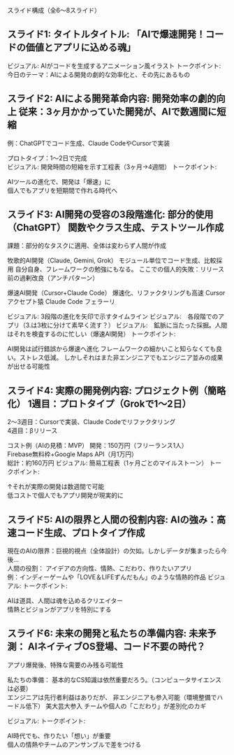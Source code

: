 スライド構成（全6～8スライド）
## スライド1: タイトルタイトル: 「AIで爆速開発！コードの価値とアプリに込める魂」
ビジュアル: AIがコードを生成するアニメーション風イラスト
トークポイント:  今日のテーマ：AIによる開発の劇的な効率化と、その先にあるもの  

## スライド2: AIによる開発革命内容:  開発効率の劇的向上  従来：3ヶ月かかっていた開発が、AIで数週間に短縮  
例：ChatGPTでコード生成、Claude CodeやCursorで実装

プロトタイプ：1～2日で完成  
ビジュアル: 開発時間の短縮を示す工程表（3ヶ月→4週間）
トークポイント:

AIツールの進化で、開発は「爆速」に  
個人でもアプリを短期間で作れる時代へ

## スライド3: AI開発の受容の3段階進化:  部分的使用（ChatGPT）  関数やクラス生成、テストツール作成  
課題：部分的なタスクに適用、全体は変わらず人間が作成

牧歌的AI開発（Claude, Gemini, Grok）  モジュール単位でコード生成、比較採用 
自分自身、フレームワークの勉強にもなる。
ここでの個人的失敗：リリース前の過剰改良（アンチパターン）

爆速AI開発（Cursor+Claude Code）  爆速化、リファクタリングも高速 
Cursor アクセプト猿
Claude Code フェラーリ

ビジュアル: 3段階の進化を矢印で示すタイムライン
ビジュアル:　各段階でのアプリ（3.は3枚に分けて素早く流す？）
ビジュアル:　鉱脈に当たった採掘。人間はそれを検査するのに忙しい（爆速AI開発）
トークポイント:

AI開発は試行錯誤から爆速へ進化 
フレームワークの細かいこと知らなくても良い。ストレス低減。
しかしそれはまた非エンジニアでもエンジニア並みの成果が出せる可能性

## スライド4: 実際の開発例内容:  プロジェクト例（簡略化）  1週目：プロトタイプ（Grokで1～2日）  
2～3週目：Cursorで実装、Claude Codeでリファクタリング  
4週目：βリリース

コスト例（AIの見積：MVP）  開発：150万円（フリーランス1人）  
Firebase無料枠+Google Maps API（月1万円）  
総計：約160万円
ビジュアル: 簡易工程表（1ヶ月ごとのマイルストーン）
トークポイント:

↑それが実際の開発は数週間で可能  
低コストで個人でもアプリ開発が現実的に

## スライド5: AIの限界と人間の役割内容:  AIの強み：高速コード生成、プロトタイプ作成  
現在のAIの限界：巨視的視点（全体設計）の欠如。しかしデータが集まったら今後…  
人間の役割：  アイデアの方向性、情熱、こだわり、作りたいアプリ  
例：インディーゲームや「LOVE＆LIFEずんだもん」のような情熱的作品
ビジュアル: 
トークポイント:

AIは道具、人間は魂を込めるクリエイター  
情熱とビジョンがアプリを特別にする

## スライド6: 未来の開発と私たちの準備内容:  未来予測：  AIネイティブOS登場、コード不要の時代？  
アプリ爆発後、特殊な需要のみ残る可能性

私たちの準備：  基本的なCS知識は依然重要だろう。（コンピュータサイエンスは必要）  
エンジニアは先行者利益はありだが、
非エンジニアも参入可能（環境整備でハードル低下）  美大芸大参入
チームや個人の「こだわり」が差別化のカギ

ビジュアル: 
トークポイント:

AI時代でも、作りたい「想い」が重要  
個人の情熱やチームのアンサンブルで差をつける
